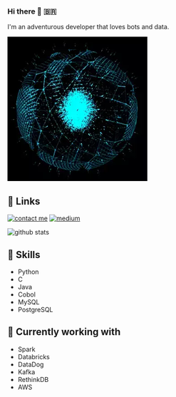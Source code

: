 
### Hi there 👋 :brazil:
I'm an adventurous developer that loves bots and data.

![](djif.gif)

  
## 🔗 Links


[![contact me](https://img.shields.io/badge/Tutanota-840010?style=for-the-badge&logo=Tutanota&logoColor=white)](mailto:minhadona@tuta.io?subject=GitHub)
[![medium](https://img.shields.io/badge/Medium-12100E?style=for-the-badge&logo=medium&logoColor=white)](https://minhadona.medium.com/) 
  
![github stats](https://github-readme-stats.vercel.app/api?username=minhadona&show_icons=true&theme=merko)



## :robot: Skills
+ Python
+ C
+ Java
+ Cobol
+ MySQL
+ PostgreSQL


## :mechanical_arm: Currently working with
+ Spark
+ Databricks
+ DataDog
+ Kafka
+ RethinkDB
+ AWS
